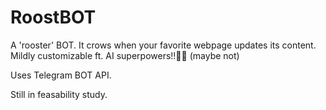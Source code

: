 # RoostBOT
A 'rooster' BOT. It crows when your favorite webpage updates its content. Mildly customizable ft. AI superpowers!!🤯🤯 (maybe not)

Uses Telegram BOT API.

Still in feasability study.
